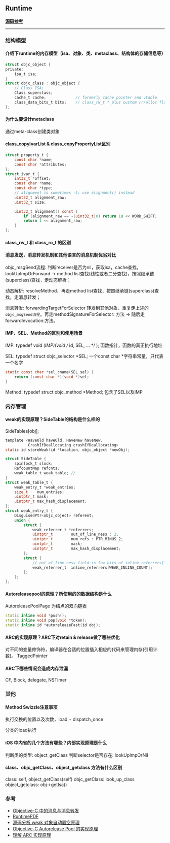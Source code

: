 ## Runtime

**[源码参考](https://github.com/RetVal/objc-runtime)**

---
### 结构模型
#### 介绍下runtime的内存模型（isa、对象、类、metaclass、结构体的存储信息等）
``` C
struct objc_object {
private:
    isa_t isa;
}
struct objc_class : objc_object {
    // Class ISA;
    Class superclass;
    cache_t cache;             // formerly cache pointer and vtable
    class_data_bits_t bits;    // class_rw_t * plus custom rr/alloc flags
};
```

#### 为什么要设计metaclass
通过meta-class创建类对象

#### class_copyIvarList & class_copyPropertyList区别
``` C
struct property_t {
    const char *name;
    const char *attributes;
};
struct ivar_t {
    int32_t *offset;
    const char *name;
    const char *type;
    // alignment is sometimes -1; use alignment() instead
    uint32_t alignment_raw;
    uint32_t size;

    uint32_t alignment() const {
        if (alignment_raw == ~(uint32_t)0) return 1U << WORD_SHIFT;
        return 1 << alignment_raw;
    }
};
```
#### class_rw_t 和 class_ro_t 的区别

#### 消息发送，消息转发机制和其他语言的消息机制优劣对比
objc_msgSend流程: 判断receiver是否为nil，获取isa，cache查找，lookUpImpOrForward -> method list查找(线性或者二分查找)，按照继承链(superclass)查找，走动态解析；

动态解析: resolveMethod，再走method list查找，按照继承链(superclass)查找，走消息转发；

消息转发: forwardingTargetForSelector 转发到其他对象，重复走上述的 `objc_msgSend流程`。再走methodSignatureForSelector: 方法 -> 随后走forwardInvocation:方法。

#### IMP、SEL、Method的区别和使用场景
IMP: typedef void (*IMP)(void /* id, SEL, ... */ ); 函数指针，函数的真正执行地址

SEL: typedef struct objc_selector *SEL; 一个const char *字符串常量，只代表一个名字
``` C
static const char *sel_cname(SEL sel) {
    return (const char *)(void *)sel;
}
```

Method: typedef struct objc_method *Method; 包含了SEL以及IMP

### 内存管理
#### weak的实现原理？SideTable的结构是什么样的
SideTables[obj];
``` C
template <HaveOld haveOld, HaveNew haveNew,
          CrashIfDeallocating crashIfDeallocating>
static id storeWeak(id *location, objc_object *newObj);

struct SideTable {
    spinlock_t slock;
    RefcountMap refcnts;
    weak_table_t weak_table; // 
}
struct weak_table_t {
    weak_entry_t *weak_entries;
    size_t    num_entries;
    uintptr_t mask;
    uintptr_t max_hash_displacement;
};
struct weak_entry_t {
    DisguisedPtr<objc_object> referent;
    union {
        struct {
            weak_referrer_t *referrers;
            uintptr_t        out_of_line_ness : 2;
            uintptr_t        num_refs : PTR_MINUS_2;
            uintptr_t        mask;
            uintptr_t        max_hash_displacement;
        };
        struct {
            // out_of_line_ness field is low bits of inline_referrers[1]
            weak_referrer_t  inline_referrers[WEAK_INLINE_COUNT];
        };
    };
};
```

#### Autoreleasepool的原理？所使用的的数据结构是什么
AutoreleasePoolPage 为结点的双向链表
``` C++
static inline void *push();
static inline void pop(void *token);
static inline id *autoreleaseFast(id obj);
```

#### ARC的实现原理？ARC下对retain & release做了哪些优化
对不同的变量修饰符，编译器在合适的位置插入相应的代码来管理内存(引用计数)。
TaggedPointer
#### ARC下哪些情况会造成内存泄漏
CF, Block, delegate, NSTimer
### 其他

#### Method Swizzle注意事项
执行交换的位置以及次数，load + dispatch_once

分类的load执行

#### iOS 中内省的几个方法有哪些？内部实现原理是什么
判断类的类型: object_getClass
判断selector是否存在: lookUpImpOrNil
#### class、objc_getClass、object_getclass 方法有什么区别
class: self, object_getClass(self)
objc_getClass: look_up_class
object_getclass: obj->getIsa()

### 参考
- [Objective-C 中的消息与消息转发](https://blog.ibireme.com/2013/11/26/objective-c-messaging/)
- [RuntimePDF](https://github.com/DeveloperErenLiu/RuntimePDF)
- [源码分析 weak 对象自动置空原理](https://debugly.cn/2017/07/17-objc-weak-obj-imp.html)
- [Objective-C Autorelease Pool 的实现原理](http://blog.leichunfeng.com/blog/2015/05/31/objective-c-autorelease-pool-implementation-principle/)
- [理解 ARC 实现原理](https://juejin.im/post/5ce2b7386fb9a07eff005b4c)